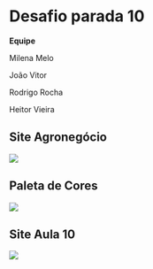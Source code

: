 <h1> Desafio parada 10</h1>

<p><b>Equipe</b></p>
<p>Milena Melo</p>
<p>João Vitor</p>
<p> Rodrigo Rocha</p>
<p> Heitor Vieira </p>


<h2> Site Agronegócio </h2> 
<img src= "https://user-images.githubusercontent.com/89108304/231022415-dcb8cc6b-4e1f-4a6d-926c-3e542dd09d88.png">

<h2> Paleta de Cores </h2>
<img src="https://user-images.githubusercontent.com/89108304/231023073-764f8a0b-3bd3-4b60-8cf6-c46076750ab4.png">

<h2>Site Aula 10</h2>
<img src="https://user-images.githubusercontent.com/89108304/231023271-c1d70ef1-b944-4e63-b8b5-5d13f45bb93a.png">
